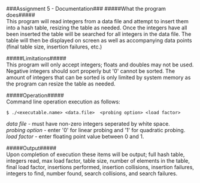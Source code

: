 ###Assignment 5 - Documentation###
#####What the program does#####  
This program will read integers from a data file and attempt to insert them into a hash table, resizing the table as needed. Once the integers have all been inserted the table will be searched for all integers in the data file. The table will then be displayed on screen as well as accompanying data points (final table size, insertion failures, etc.)

#####Limitations#####   
This program will only accept integers; floats and doubles may not be used. Negative integers should sort properly but '0' cannot be sorted. The amount of integers that can be sorted is only limited by system memory as the program can resize the table as needed. 

#####Operation#####  
Command line operation execution as follows:  

	$ ./<executable.name> <data.file>  <probing option> <load factor>

*data file* - must have non-zero integers seperated by white space.  
*probing option* - enter '0' for linear probing and '1' for quadratic probing.  
*load factor* - enter floating point value between 0 and 1.  

#####Output#####  
Upon completion of execution these items will be output; full hash table, integers read, max load factor, table size, number of elements in the table, final load factor, insertions performed, insertion collisions, insertion failures, integers to find, number found, search collisions, and search failures.